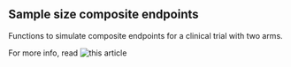 ## Sample size composite endpoints

Functions to simulate composite endpoints for a clinical trial with two arms.

For more info, read ![this article](https://bmcmedresmethodol.biomedcentral.com/articles/10.1186/s12874-021-01286-x)
